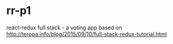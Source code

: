 # rr-p1
react-redux full stack - a voting app based on http://teropa.info/blog/2015/09/10/full-stack-redux-tutorial.html
